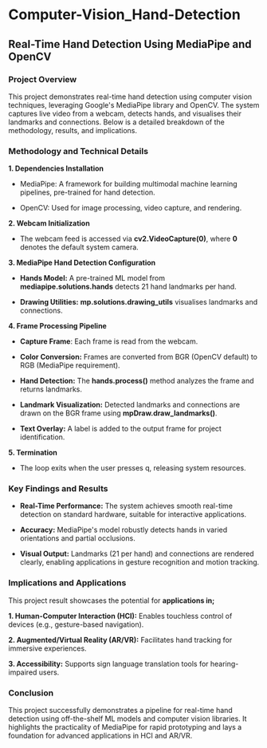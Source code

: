 # Computer-Vision_Hand-Detection

## Real-Time Hand Detection Using MediaPipe and OpenCV

### Project Overview
This project demonstrates real-time hand detection using computer vision techniques, leveraging Google's MediaPipe library and OpenCV. The system captures live video from a webcam, detects hands, and visualises their landmarks and connections. Below is a detailed breakdown of the methodology, results, and implications.

### Methodology and Technical Details

**1.  Dependencies Installation**

-  MediaPipe: A framework for building multimodal machine learning pipelines, pre-trained for hand detection.

-  OpenCV: Used for image processing, video capture, and rendering.

**2.  Webcam Initialization**

-  The webcam feed is accessed via **cv2.VideoCapture(0)**, where **0** denotes the default system camera.

**3. MediaPipe Hand Detection Configuration**

-  **Hands Model:** A pre-trained ML model from **mediapipe.solutions.hands** detects 21 hand landmarks per hand.

-  **Drawing Utilities:** **mp.solutions.drawing_utils** visualises landmarks and connections.

**4.  Frame Processing Pipeline**

-  **Capture Frame**: Each frame is read from the webcam.

-  **Color Conversion:** Frames are converted from BGR (OpenCV default) to RGB (MediaPipe requirement).

-  **Hand Detection:** The **hands.process()** method analyzes the frame and returns landmarks.

-  **Landmark Visualization:** Detected landmarks and connections are drawn on the BGR frame using **mpDraw.draw_landmarks()**.

-  **Text Overlay:** A label is added to the output frame for project identification.

**5.  Termination**

-  The loop exits when the user presses q, releasing system resources.

###  Key Findings and Results

-  **Real-Time Performance:** The system achieves smooth real-time detection on standard hardware, suitable for interactive applications.

-  **Accuracy:** MediaPipe's model robustly detects hands in varied orientations and partial occlusions.

-  **Visual Output:** Landmarks (21 per hand) and connections are rendered clearly, enabling applications in gesture recognition and motion tracking.

### Implications and Applications

This project result showcases the potential for **applications in;**

**1.  Human-Computer Interaction (HCI):** Enables touchless control of devices (e.g., gesture-based navigation).

**2.  Augmented/Virtual Reality (AR/VR):** Facilitates hand tracking for immersive experiences.

**3.  Accessibility:** Supports sign language translation tools for hearing-impaired users.

### Conclusion

This project successfully demonstrates a pipeline for real-time hand detection using off-the-shelf ML models and computer vision libraries. It highlights the practicality of MediaPipe for rapid prototyping and lays a foundation for advanced applications in HCI and AR/VR.




